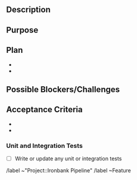 <!-- This template is **ONLY** used for feature requests. Bug reporting or pipeline enhancement issues should use the other template options for issue submission. -->

## Description

<!--- What feature should be implemented in the pipeline? -->

## Purpose

<!--- If it is not obvious, state what purpose this new feature would serve if implemented -->

## Plan

<!--- What needs to be done in order to implement the new feature? How do we test if implementation is successful? -->

-
-

## Possible Blockers/Challenges

<!--- Are there any potential blockers or challenges associated with implementing this new feature? -->

## Acceptance Criteria

<!--- What is the acceptance criteria for this new feature? -->

-
-

### Unit and Integration Tests

- [ ] Write or update any unit or integration tests

/label ~"Project::Ironbank Pipeline"
/label ~Feature
